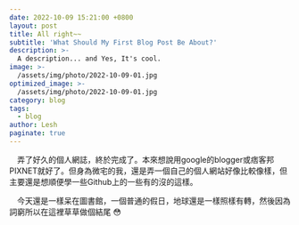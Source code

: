 ```yaml
---
date: 2022-10-09 15:21:00 +0800
layout: post
title: All right~~
subtitle: 'What Should My First Blog Post Be About?'
description: >-
  A description... and Yes, It's cool.
image: >- 
  /assets/img/photo/2022-10-09-01.jpg
optimized_image: >-
  /assets/img/photo/2022-10-09-01.jpg
category: blog
tags:
  - blog
author: Lesh
paginate: true
---
```


&emsp;弄了好久的個人網誌，終於完成了。本來想說用google的blogger或痞客邦PIXNET就好了。但身為微宅的我，還是弄一個自己的個人網站好像比較像樣，但主要還是想順便學一些Github上的一些有的沒的這樣。

&emsp;今天還是一樣呆在圖書館，一個普通的假日，地球還是一樣照樣有轉，然後因為詞窮所以在這裡草草做個結尾 :flushed:
